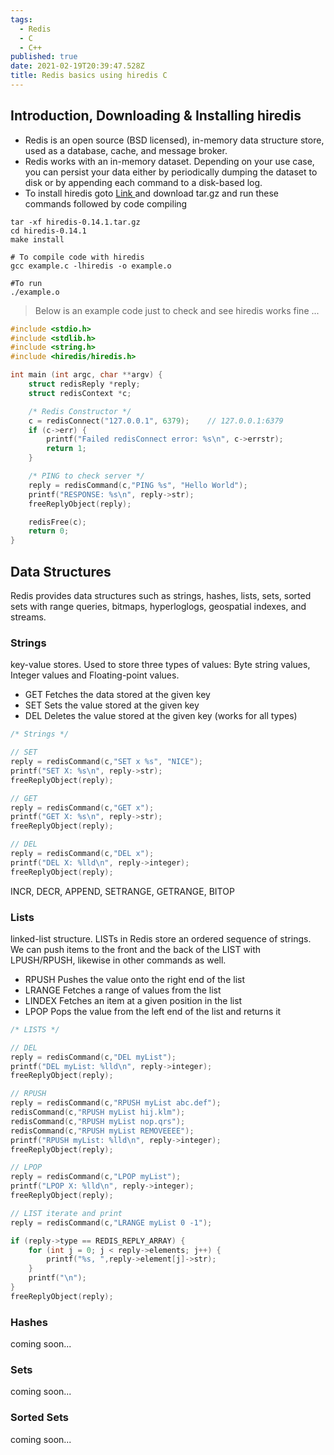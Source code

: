 ```yaml
---
tags:
  - Redis
  - C
  - C++
published: true
date: 2021-02-19T20:39:47.528Z
title: Redis basics using hiredis C
---
```

## Introduction, Downloading & Installing hiredis

* Redis is an open source (BSD licensed), in-memory data structure store, used as a database, cache, and message broker.
* Redis works with an in-memory dataset. Depending on your use case, you can persist your data either by periodically dumping the dataset to disk or by appending each command to a disk-based log.
* To install hiredis goto [Link ](https://github.com/redis/hiredis/releases/tag/v0.14.1)and download tar.gz and run these commands followed by code compiling

```shell
tar -xf hiredis-0.14.1.tar.gz
cd hiredis-0.14.1
make install

# To compile code with hiredis
gcc example.c -lhiredis -o example.o

#To run
./example.o
```



> Below is an example code just to check and see hiredis works fine ... 

```c
#include <stdio.h>
#include <stdlib.h>
#include <string.h>
#include <hiredis/hiredis.h>

int main (int argc, char **argv) {
    struct redisReply *reply;
    struct redisContext *c;

    /* Redis Constructor */
    c = redisConnect("127.0.0.1", 6379);    // 127.0.0.1:6379
    if (c->err) {
        printf("Failed redisConnect error: %s\n", c->errstr);
        return 1;
    }

    /* PING to check server */
    reply = redisCommand(c,"PING %s", "Hello World");
    printf("RESPONSE: %s\n", reply->str);
    freeReplyObject(reply);

    redisFree(c);
    return 0;
}
```



## Data Structures

Redis provides data structures such as strings, hashes, lists, sets, sorted sets with range queries, bitmaps, hyperloglogs, geospatial indexes, and streams.



### Strings

key-value stores. Used to store three types of values: Byte string values, Integer values and Floating-point values.

* GET Fetches the data stored at the given key
* SET Sets the value stored at the given key
* DEL Deletes the value stored at the given key (works for all types)

```c
/* Strings */

// SET
reply = redisCommand(c,"SET x %s", "NICE");
printf("SET X: %s\n", reply->str);
freeReplyObject(reply);

// GET
reply = redisCommand(c,"GET x");
printf("GET X: %s\n", reply->str);
freeReplyObject(reply);

// DEL
reply = redisCommand(c,"DEL x");
printf("DEL X: %lld\n", reply->integer);
freeReplyObject(reply);

```

INCR, DECR, APPEND, SETRANGE, GETRANGE, BITOP

### Lists

linked-list structure. LISTs in Redis store an ordered sequence of strings. We can push items to the front and the back of the LIST with LPUSH/RPUSH, likewise in other commands as well.

* RPUSH Pushes the value onto the right end of the list
* LRANGE Fetches a range of values from the list
* LINDEX Fetches an item at a given position in the list
* LPOP Pops the value from the left end of the list and returns it

```c
/* LISTS */

// DEL
reply = redisCommand(c,"DEL myList");
printf("DEL myList: %lld\n", reply->integer);
freeReplyObject(reply);

// RPUSH
reply = redisCommand(c,"RPUSH myList abc.def");
redisCommand(c,"RPUSH myList hij.klm");
redisCommand(c,"RPUSH myList nop.qrs");
redisCommand(c,"RPUSH myList REMOVEEEE");
printf("RPUSH myList: %lld\n", reply->integer);
freeReplyObject(reply);

// LPOP
reply = redisCommand(c,"LPOP myList");
printf("LPOP X: %lld\n", reply->integer);
freeReplyObject(reply);

// LIST iterate and print
reply = redisCommand(c,"LRANGE myList 0 -1");

if (reply->type == REDIS_REPLY_ARRAY) {
    for (int j = 0; j < reply->elements; j++) {
        printf("%s, ",reply->element[j]->str);
    }
    printf("\n");
}
freeReplyObject(reply);
```



### Hashes

coming soon...



### Sets

coming soon...



### Sorted Sets

coming soon...
